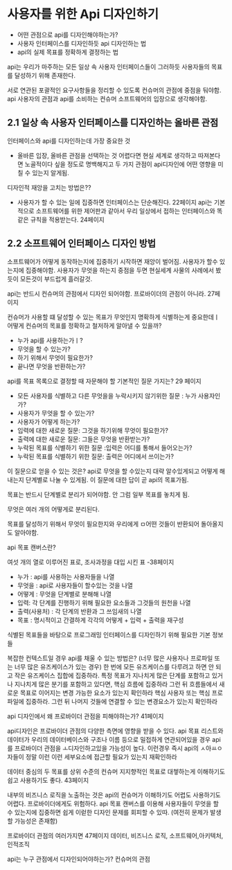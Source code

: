 # 사용자를 위한 Api 디자인하기

- 어떤 관점으로 api를 디자인해야하는가?
- 사용자 인터페이스를 디자인하듯 api 디자인하는 법
- api의 실제 목표를 정확하게 결정하는 법


api는 우리가 마주하는 모든 일상 속 사용자 인터페이스들이 그러하듯 사용자들의 목표를 달성하기 위해 존재한다.

서로 연관된 포괄적인 요구사항들을 정리할 수 있도록 컨슈머의 관점에 중점을 둬야함.
api 사용자의 관점과 api를 소비하는 컨슈머 소프트웨어의 입장으로 생각해야함.


## 2.1 일상 속 사용자 인터페이스를 디자인하는 올바른 관점

인터페이스와 api를 디자인하는데 가장 중요한 것
- 올바른 입장, 올바른 관점을 선택하는 것
어렵다면 현실 세계로 생각하고 따져본다면 노골적이다 싶을 정도로 명백해지고 두 가지 관점이 api디자인에 어떤 영향을 미칠 수 있는지 알게됨.


디자인적 재앙을 고치는 방법은?? 
- 사용자가 할 수 있는 일에 집중하면 인터페이스는 단순해진다. 22페이지
api는 기본적으로 소프트웨어를 위한 제어판과 같아서 우리 일상에서 접하는 인터페이스와 똑같은 규칙을 적용받는다. 24페이지

## 2.2 소프트웨어 인터페이스  디자인 방법

소프트웨어가 어떻게 동작하는지에 집중하기 시작하면 재앙이 벌어짐. 사용자가 할수 있는지에 집중해야함. 사용자가 무엇을 하는지 중점을 두면 현실세계 사물의 사례에서 봤듯이 모든것이 부드럽게 흘러갈것.

api는 반드시 컨슈머의 관점에서 디자인 되어야함. 프로바이더의 관점이 아니라. 27페이지



컨슈머가 사용할 떄 달성할 수 있는 목표가 무엇인지 명확하게 식별하는게 중요한데ㅣ
어떻게 컨슈머의 목표를 정확하고 철저하게 알아낼 수 있을까?

- 누가 api를 사용하는가ㅣ?
- 무엇을 할 수 있는가?
- 하기 위해서 무엇이 필요한가?
- 끝나면 무엇을 반환하는가?


api를 목표 목록으로 결정할 때 자문해야 할 기본적인 질문  가지는? 29 페이지
- 모든 사용자를 식별하고 다른 무엇을을 누락시키지 않기위한 질문 : 누가 사용자인가?
- 사용자가 무엇을 할 수 있는가?
- 사용자가 어떻게 하는가?
- 입력에 대한 새로운 질문: 그것을 하기위해 무엇이 필요한가?
- 출력에 대한 새로운 질문: 그들은 무엇을 반환받는가?
- 누락된 목표를 식별하기 위한 질문 :입력은 어디를 통해서 들어오는가?
- 누락된 목표를 식별하기 위한 질문: 출력은 어디에서 쓰이는가?

이 질문으로 얻을 수 있는 것은?
api로 무엇을 할 수있는지 대략 알수있게되고 어떻게 해내는지 단계별로 나눌 수 있게됨.
이 질문에 대한 답이 곧 api의 목표가됨.

목표는 반드시 단계별로 분리가 되어야함.
안 그럼 일부 목표를 놓치게 됨.

무엇은 여러 개의 어떻게로 분리된다.

목표를 달성하기 위해서 무엇이 필요한지와 우리에게 ㅁ어떤 것들이 반환되어 돌아올지도 알아야함.



api 목표  캔버스란?

여섯 개의 열로  이루어진 표로, 조사과정을 대입 시킨 표 -38페이지
- 누가 : api를 사용하는 사용자들을 나열
- 무엇을 : api로 사용자들이 할수있는 것을 나열
- 어떻게 : 무엇을 단계별로 분해해 나열
- 입력: 각 단계를 진행하기 위해  필요한 요소들과 그것들의 원천을 나열 
- 출력(사용처) : 각 단계의 반환과 그 쓰임새의 나열
- 목표 : 명시적이고 간결하게 각각의 어떻게 + 입력 + 출력을 재구성

식별된 목표들을 바탕으로 프로그래밍 인터페이스를 디자인하기 위해 필요한 기본 정보들


복잡한 컨텍스트일 경우 api를 채울 수 있는 방법은?
(너무 많은 사용자나 프로파일 또는 너무 많은 유즈케이스가 있는 경우)
한 번에 모든 유즈케이스를 다루려고 하면 안 되고 작은 유즈케이스 집합에 집중하라.
특정 목표가 지나치게 많은 단계를 포함하고 있거나 지나치게 많은 분기를 포함하고 있다면, 핵심 흐름에 집중하라
그런 뒤 흐름들에서 새로운 목표로 이어지는 변경 가능한 요소가 있는지 확인하라
핵심 사용자 또는 핵심 프로파일에 집중하라.
그런 뒤 나머지 것들에 연결할 수 있는 변경요소가 있는지 확인하라


api 디자인에서 왜 프로바이더 관점을 피해야하는가? 41페이지

api디자인은 프로바이더 관점의 다양한 측면에 영향을 받을 수 있다.
api 목표 리스트와 데이터가 우리의 데이터베이스와 구조나 이름 등으로 밀접하게 연관되어있을 경우
api를 프로바이더 관점을 ㅗ디자인하고있을 가능성이 높다.
이런경우 즉시 api의 ㅅ아ㅛㅇ자들이 정말 이런 이런 세부요소에 접근할 필요가 있는지 재확인하라

데이터 중심의 두 목표를 상위 수준의 컨슈머 지지향적인 목표로 대쳏하는게 이해하기도 쉽고 사용하기도 좋다. 43페이지

내부의 비즈니스 로직을 노출하는 것은 api의 컨슈머가 이해하기도 어렵도 사용하기도 어렵다. 프로바이더에게도 위험하다.
api 목표 캔버스를 이용해 사용자들이 무엇을 할 수 있는지에 집중하면 쉽게 이럳한 디자인 문제를 회피할 수 있따.
(여전히 문제가 발생할 가능성은 존재함)


프로바이더 관점의 여러가지면 47페이지
데이터, 비즈니스 로직, 소프트웨어,아키텍처, 인적조직

api는 누구 관점에서 디자인되어야하는가? 컨슈머의 관점



